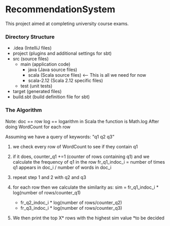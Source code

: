 # RecommendationSystem
This project aimed at completing university course exams. 

### Directory Structure
- .idea (IntelliJ files)
- project (plugins and additional settings for sbt)
- src (source files)
   - main (application code)
      - java (Java source files)
      - scala (Scala source files) <-- This is all we need for now
      - scala-2.12 (Scala 2.12 specific files)
   - test (unit tests)
- target (generated files)
- build.sbt (build definition file for sbt)

### The Algorithm
Note: doc == row
log == logarithm
in Scala the function is Math.log
After doing WordCount for each row

Assuming we have a query of keywords: "q1 q2 q3"
1. we check every row of WordCount to see if they contain q1
2. if it does, counter_q1 +=1 (counter of rows containing q1)
   and we calculate the frequency of q1 in the row
   fr_q1_indoc_i = number of times q1 appears in doc_i / number of words in doc_i
3. repeat step 1 and 2 with q2 and q3
4. for each row then we calculate the similarity as:
   sim = fr_q1_indoc_i * log(number of rows/counter_q1)
   + fr_q2_indoc_i * log(number of rows/counter_q2)
   + fr_q3_indoc_i * log(number of rows/counter_q3)

5. We then print the top X* rows with the highest sim value
   *to be decided

